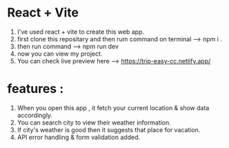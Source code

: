 # React + Vite

1. I've used react + vite to create this web app. 
2. first clone this repositary and then rum command on terminal --> npm i .
3. then run command --> npm run dev
4. now you can view my project.
5. You can check live preview here --> https://trip-easy-cc.netlify.app/

# features : 
1. When you open this app , it fetch your current location & show data accordingly.
2. You can search city to view their weather information.
3. If city's weather is good then it suggests that place for vacation.
4. API error handling & form validation added.
